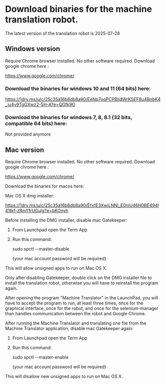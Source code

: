 
# Download binaries for the machine translation robot.

The latest version of the translation robot is 2025-07-28

## Windows version
Require Chrome browser installed. No other software required. Download google chrome here :

https://www.google.com/chrome/

### Download the binaries for windows 10 and 11 (64 bits) here:

https://1drv.ms/u/c/25c35a16b8db8a90/EeNp7oqPCPBIidWrKSEF8u4BnbK4_ju4y9TgGXwz2-5H-A?e=QGfk9O

### Download the binaries for windows 7, 8, 8.1 (32 bits, compatible 64 bits) here:

Not provided anymore

## Mac version

Require Chrome browser installed. No other software required. Download google chrome here :

https://www.google.com/chrome/

Download the binaries for macos here:

Mac OS X dmg installer:

https://1drv.ms/u/c/25c35a16b8db8a90/EfxfE3XwjLNNl_E0niU46H0BE494l41tkf-zRmYfrUGulg?e=bKOnyh

Before installing the DMG installer, disable mac Gatekeeper:
1. From Launchpad open the Term App
2. Run this command:

    sudo spctl --master-disable

    (your mac account password will be required)

This will allow unsigned apps to run on Mac OS X.

Only after disabling Gatekeeper, double click on the DMG installer file to install the translation robot, otherwise you will have to reinstall the program again.

After opening the program "Machine Translator" in the LaunchPad, you will have to accept the program to run, at least three times, once for the graphical interface, once for the robot, and once for the selenium-manager than handles communication between the robot and Google Chrome.

After running the Machine Translator and translating one file from the Machine Translator application, disable mac Gatekeeper again:

1. From Launchpad open the Term App
2. Run this command:

    sudo spctl --master-enable

    (your mac account password will be required)
	
This will disallow new unsigned apps to run on Mac OS X.